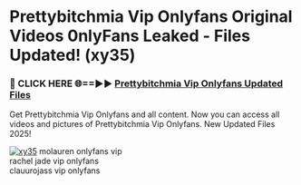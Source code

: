 # Prettybitchmia Vip Onlyfans Original Videos 0nlyFans Leaked - Files Updated! (xy35)

<h3>🔴 CLICK HERE 🌐==►► <a href="https://tinyurl.com/2wckxsce" rel="nofollow">Prettybitchmia Vip Onlyfans Updated Files</a></h3>

Get Prettybitchmia Vip Onlyfans and all content. Now you can access all videos and pictures of Prettybitchmia Vip Onlyfans. New Updated Files 2025!

[![xy35](https://i.imgur.com/AFduVYN.gif)](https://tinyurl.com/2wckxsce)
molauren onlyfans vip<br>
rachel jade vip onlyfans<br>
clauurojass vip onlyfans